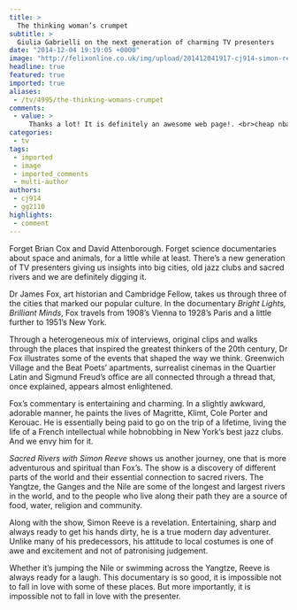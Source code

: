 ```yaml
---
title: >
  The thinking woman’s crumpet
subtitle: >
  Giulia Gabrielli on the next generation of charming TV presenters
date: "2014-12-04 19:19:05 +0000"
image: "http://felixonline.co.uk/img/upload/201412041917-cj914-simon-reeve.jpg"
headline: true
featured: true
imported: true
aliases:
 - /tv/4995/the-thinking-womans-crumpet
comments:
 - value: >
     Thanks a lot! It is definitely an awesome web page!. <br>cheap nba coins http://elainegwendolyn.mywapblog.com/howto-obtain-2k16-mt-coins-that-are-nba.xhtml,A deficiency during ascorbic acid can reduce any durability so that you can stress filled functions, whilst lower levels for the B vitamins sometimes with the fear and anxiety, trouble sleeping, depression plus mood swings, determined by Bourke. <br>Oxboard https://www.smarthoverboarder.be,This is certainly to imply that candor ought to be utilized one step extra that you produce the thoughts interesting and uplifting. <br>Oxboard Kopen Goedkoop https://www.smarthoverboarder.be,I failed to choose to motivate things regarding individuals who they didn't really want. <br>hoverboards for sale https://www.smarthoverboardsforsale.com,It won't remedy the pressure, anxiety symptoms and even disappointment of which created any major depression, having something made a good idea that people with a depressive disorder even practice therapy. <br>Skate Hoverboard https://www.smartho
categories:
 - tv
tags:
 - imported
 - image
 - imported_comments
 - multi-author
authors:
 - cj914
 - gg2110
highlights:
 - comment
---
```


Forget Brian Cox and David Attenborough. Forget science documentaries about space and animals, for a little while at least. There’s a new generation of TV presenters giving us insights into big cities, old jazz clubs and sacred rivers and we are definitely digging it.

Dr James Fox, art historian and Cambridge Fellow, takes us through three of the cities that marked our popular culture. In the documentary _Bright Lights, Brilliant Minds_, Fox travels from 1908’s Vienna to 1928’s Paris and a little further to 1951’s New York.

Through a heterogeneous mix of interviews, original clips and walks through the places that inspired the greatest thinkers of the 20th century, Dr Fox illustrates some of the events that shaped the way we think. Greenwich Village and the Beat Poets’ apartments, surrealist cinemas in the Quartier Latin and Sigmund Freud’s office are all connected through a thread that, once explained, appears almost enlightened.

Fox’s commentary is entertaining and charming. In a slightly awkward, adorable manner, he paints the lives of Magritte, Klimt, Cole Porter and Kerouac. He is essentially being paid to go on the trip of a lifetime, living the life of a French intellectual while hobnobbing in New York’s best jazz clubs. And we envy him for it.

_Sacred Rivers with Simon Reeve_ shows us another journey, one that is more adventurous and spiritual than Fox’s. The show is a discovery of different parts of the world and their essential connection to sacred rivers. The Yangtze, the Ganges and the Nile are some of the longest and largest rivers in the world, and to the people who live along their path they are a source of food, water, religion and community.

Along with the show, Simon Reeve is a revelation. Entertaining, sharp and always ready to get his hands dirty, he is a true modern day adventurer. Unlike many of his predecessors, his attitude to local costumes is one of awe and excitement and not of patronising judgement.

Whether it’s jumping the Nile or swimming across the Yangtze, Reeve is always ready for a laugh. This documentary is so good, it is impossible not to fall in love with some of these places. But more importantly, it is impossible not to fall in love with the presenter.
